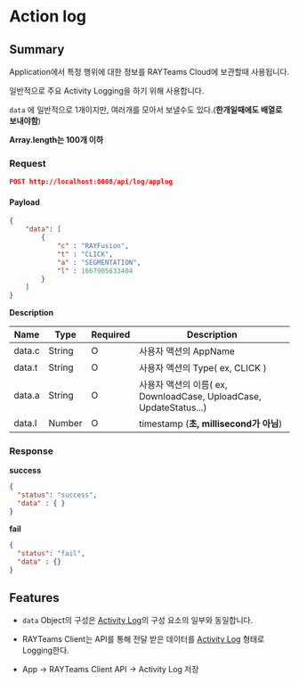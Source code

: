 # Action log

## Summary

Application에서 특정 행위에 대한 정보를 RAYTeams Cloud에 보관할때 사용됩니다.

일반적으로 주요 Activity Logging을 하기 위해 사용합니다.

```data``` 에 일반적으로 1개이지만, 여러개를 모아서 보낼수도 있다.(**한개일때에도 배열로 보내야함**)

**Array.length는 100개 이하**

### Request

```JSON
POST http://localhost:8008/api/log/applog
```

#### Payload

```JSON
{
    "data": [
        {
            "c" : "RAYFusion",
            "t" : "CLICK",
            "a" : "SEGMENTATION",
            "l" : 1667905633404
        }
    ]
}
```

**Description**

| Name | Type | Required | Description |
| --- | --- | --- | --- |
| data.c | String | O | 사용자 액션의 AppName  |
| data.t | String | O  | 사용자 액션의 Type( ex, CLICK )  |
| data.a | String | O  | 사용자 액션의 이름( ex, DownloadCase, UploadCase, UpdateStatus...)  |
| data.l | Number | O  | timestamp (**초, millisecond가 아님**)  |

### Response

**success**

```JSON
{
  "status": "success",
  "data" : { }
}
```

**fail**

```JSON
{
  "status": "fail",
  "data" : {}
}
```

## Features

* ```data``` Object의 구성은 [Activity Log](../../common/activity-log.md)의 구성 요소의 일부와 동일합니다.

* RAYTeams Client는 API를 통해 전달 받은 데이터를 [Activity Log](../../common/activity-log.md) 형태로 Logging한다.

* App -> RAYTeams Client API -> Activity Log 저장
